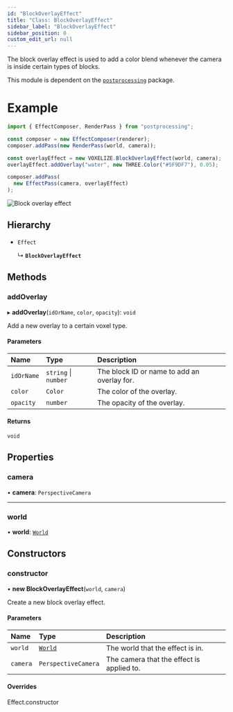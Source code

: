 ```yaml
---
id: "BlockOverlayEffect"
title: "Class: BlockOverlayEffect"
sidebar_label: "BlockOverlayEffect"
sidebar_position: 0
custom_edit_url: null
---
```


The block overlay effect is used to add a color blend whenever the camera is inside certain types of blocks.

This module is dependent on the [`postprocessing`](https://github.com/pmndrs/postprocessing) package.

# Example
```ts
import { EffectComposer, RenderPass } from "postprocessing";

const composer = new EffectComposer(renderer);
composer.addPass(new RenderPass(world, camera));

const overlayEffect = new VOXELIZE.BlockOverlayEffect(world, camera);
overlayEffect.addOverlay("water", new THREE.Color("#5F9DF7"), 0.05);

composer.addPass(
  new EffectPass(camera, overlayEffect)
);
```

![Block overlay effect](/img/overlay.png)

## Hierarchy

- `Effect`

  ↳ **`BlockOverlayEffect`**

## Methods

### addOverlay

▸ **addOverlay**(`idOrName`, `color`, `opacity`): `void`

Add a new overlay to a certain voxel type.

#### Parameters

| Name | Type | Description |
| :------ | :------ | :------ |
| `idOrName` | `string` \| `number` | The block ID or name to add an overlay for. |
| `color` | `Color` | The color of the overlay. |
| `opacity` | `number` | The opacity of the overlay. |

#### Returns

`void`

## Properties

### camera

• **camera**: `PerspectiveCamera`

___

### world

• **world**: [`World`](World.md)

## Constructors

### constructor

• **new BlockOverlayEffect**(`world`, `camera`)

Create a new block overlay effect.

#### Parameters

| Name | Type | Description |
| :------ | :------ | :------ |
| `world` | [`World`](World.md) | The world that the effect is in. |
| `camera` | `PerspectiveCamera` | The camera that the effect is applied to. |

#### Overrides

Effect.constructor
